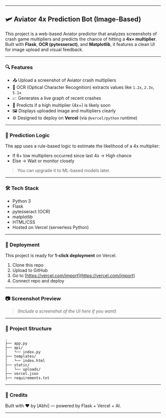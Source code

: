 
---

## 🛩️ Aviator 4x Prediction Bot (Image-Based)

This project is a web-based Aviator predictor that analyzes screenshots of crash game multipliers and predicts the chance of hitting a **4x+ multiplier**. Built with **Flask**, **OCR (pytesseract)**, and **Matplotlib**, it features a clean UI for image upload and visual feedback.

---

### 🔍 Features

* 📤 Upload a screenshot of Aviator crash multipliers
* 🔎 OCR (Optical Character Recognition) extracts values like `1.2x`, `2.3x`, `5.1x`
* 📈 Generates a live graph of recent crashes
* 🔮 Predicts if a high multiplier (4x+) is likely soon
* 🖼️ Displays uploaded image and multipliers clearly
* ⚙️ Designed to deploy on **Vercel** (via `@vercel/python` runtime)

---

### 🧠 Prediction Logic

The app uses a rule-based logic to estimate the likelihood of a 4x multiplier:

* If 6+ low multipliers occurred since last 4x → High chance
* Else → Wait or monitor closely

> You can upgrade it to ML-based models later.

---

### 🛠️ Tech Stack

* Python 3
* Flask
* pytesseract (OCR)
* matplotlib
* HTML/CSS
* Hosted on Vercel (serverless Python)

---

### 🚀 Deployment

This project is ready for **1-click deployment** on Vercel.

1. Clone this repo
2. Upload to GitHub
3. Go to [https://vercel.com/import](https://vercel.com/import)
4. Connect repo and deploy

---

### 📷 Screenshot Preview

> *(Include a screenshot of the UI here if you want)*

---

### 📂 Project Structure

```
.
├── app.py
├── api/
│   └── index.py
├── templates/
│   └── index.html
├── static/
│   └── uploads/
├── vercel.json
├── requirements.txt
```

---

### 📌 Credits

Built with ❤️ by \[Abhi] — powered by Flask + Vercel + AI.

---

